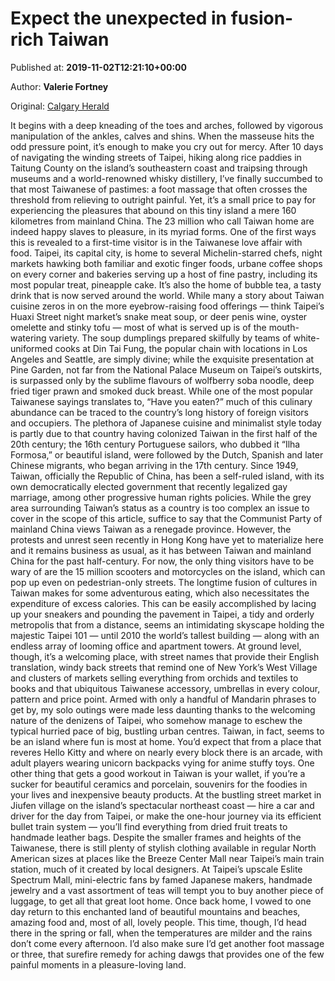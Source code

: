 
# Expect the unexpected in fusion-rich Taiwan

Published at: **2019-11-02T12:21:10+00:00**

Author: **Valerie Fortney**

Original: [Calgary Herald](https://calgaryherald.com/travel/ama-tips/taiwan-travel-feature)

It begins with a deep kneading of the toes and arches, followed by vigorous manipulation of the ankles, calves and shins. When the masseuse hits the odd pressure point, it’s enough to make you cry out for mercy.
After 10 days of navigating the winding streets of Taipei, hiking along rice paddies in Taitung County on the island’s southeastern coast and traipsing through museums and a world-renowned whisky distillery, I’ve finally succumbed to that most Taiwanese of pastimes: a foot massage that often crosses the threshold from relieving to outright painful.
Yet, it’s a small price to pay for experiencing the pleasures that abound on this tiny island a mere 160 kilometres from mainland China. The 23 million who call Taiwan home are indeed happy slaves to pleasure, in its myriad forms.
One of the first ways this is revealed to a first-time visitor is in the Taiwanese love affair with food. Taipei, its capital city, is home to several Michelin-starred chefs, night markets hawking both familiar and exotic finger foods, urbane coffee shops on every corner and bakeries serving up a host of fine pastry, including its most popular treat, pineapple cake. It’s also the home of bubble tea, a tasty drink that is now served around the world.
While many a story about Taiwan cuisine zeros in on the more eyebrow-raising food offerings — think Taipei’s Huaxi Street night market’s snake meat soup, or deer penis wine, oyster omelette and stinky tofu — most of what is served up is of the mouth-watering variety. The soup dumplings prepared skilfully by teams of white-uniformed cooks at Din Tai Fung, the popular chain with locations in Los Angeles and Seattle, are simply divine; while the exquisite presentation at Pine Garden, not far from the National Palace Museum on Taipei’s outskirts, is surpassed only by the sublime flavours of wolfberry soba noodle, deep fried tiger prawn and smoked duck breast.
While one of the most popular Taiwanese sayings translates to, “Have you eaten?” much of this culinary abundance can be traced to the country’s long history of foreign visitors and occupiers. The plethora of Japanese cuisine and minimalist style today is partly due to that country having colonized Taiwan in the first half of the 20th century; the 16th century Portuguese sailors, who dubbed it “Ilha Formosa,” or beautiful island, were followed by the Dutch, Spanish and later Chinese migrants, who began arriving in the 17th century.
Since 1949, Taiwan, officially the Republic of China, has been a self-ruled island, with its own democratically elected government that recently legalized gay marriage, among other progressive human rights policies.
While the grey area surrounding Taiwan’s status as a country is too complex an issue to cover in the scope of this article, suffice to say that the Communist Party of mainland China views Taiwan as a renegade province. However, the protests and unrest seen recently in Hong Kong have yet to materialize here and it remains business as usual, as it has between Taiwan and mainland China for the past half-century. For now, the only thing visitors have to be wary of are the 15 million scooters and motorcycles on the island, which can pop up even on pedestrian-only streets.
The longtime fusion of cultures in Taiwan makes for some adventurous eating, which also necessitates the expenditure of excess calories. This can be easily accomplished by lacing up your sneakers and pounding the pavement in Taipei, a tidy and orderly metropolis that from a distance, seems an intimidating skyscape holding the majestic Taipei 101 — until 2010 the world’s tallest building — along with an endless array of looming office and apartment towers.
At ground level, though, it’s a welcoming place, with street names that provide their English translation, windy back streets that remind one of New York’s West Village and clusters of markets selling everything from orchids and textiles to books and that ubiquitous Taiwanese accessory, umbrellas in every colour, pattern and price point. Armed with only a handful of Mandarin phrases to get by, my solo outings were made less daunting thanks to the welcoming nature of the denizens of Taipei, who somehow manage to eschew the typical hurried pace of big, bustling urban centres.
Taiwan, in fact, seems to be an island where fun is most at home. You’d expect that from a place that reveres Hello Kitty and where on nearly every block there is an arcade, with adult players wearing unicorn backpacks vying for anime stuffy toys.
One other thing that gets a good workout in Taiwan is your wallet, if you’re a sucker for beautiful ceramics and porcelain, souvenirs for the foodies in your lives and inexpensive beauty products. At the bustling street market in Jiufen village on the island’s spectacular northeast coast — hire a car and driver for the day from Taipei, or make the one-hour journey via its efficient bullet train system — you’ll find everything from dried fruit treats to handmade leather bags.
Despite the smaller frames and heights of the Taiwanese, there is still plenty of stylish clothing available in regular North American sizes at places like the Breeze Center Mall near Taipei’s main train station, much of it created by local designers. At Taipei’s upscale Eslite Spectrum Mall, mini-electric fans by famed Japanese makers, handmade jewelry and a vast assortment of teas will tempt you to buy another piece of luggage, to get all that great loot home.
Once back home, I vowed to one day return to this enchanted land of beautiful mountains and beaches, amazing food and, most of all, lovely people. This time, though, I’d head there in the spring or fall, when the temperatures are milder and the rains don’t come every afternoon.
I’d also make sure I’d get another foot massage or three, that surefire remedy for aching dawgs that provides one of the few painful moments in a pleasure-loving land.
